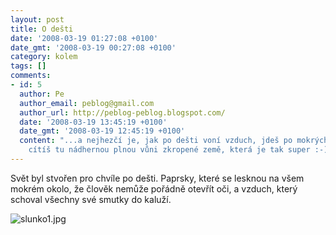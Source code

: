```yaml
---
layout: post
title: O dešti
date: '2008-03-19 01:27:08 +0100'
date_gmt: '2008-03-19 00:27:08 +0100'
category: kolem
tags: []
comments:
- id: 5
  author: Pe
  author_email: peblog@gmail.com
  author_url: http://peblog-peblog.blogspot.com/
  date: '2008-03-19 13:45:19 +0100'
  date_gmt: '2008-03-19 12:45:19 +0100'
  content: "...a nejhezčí je, jak po dešti voní vzduch, jdeš po mokrých dlažkách a
    cítíš tu nádhernou plnou vůni zkropené země, která je tak super :-)"
---
```

<p>Svět byl stvořen pro chvíle po dešti. Paprsky, které se lesknou na všem mokrém okolo, že člověk nemůže pořádně otevřít oči, a vzduch, který schoval všechny své smutky do kaluží.</p>
<p><img src='%base_url%/assets/wp-uploads/2008/03/slunko1.jpg' alt='slunko1.jpg' /></p>
